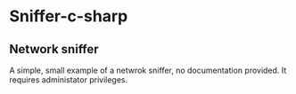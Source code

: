 Sniffer-c-sharp
===============

Network sniffer
---------------

A simple, small example of a netwrok sniffer, no documentation provided. It requires administator privileges. 
